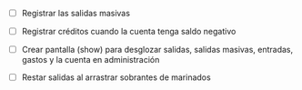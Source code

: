 - [ ] Registrar las salidas masivas
- [ ] Registrar créditos cuando la cuenta tenga saldo negativo
- [ ] Crear pantalla (show) para desglozar salidas, salidas masivas, entradas, gastos y la cuenta en administración
- [ ] Restar salidas al arrastrar sobrantes de marinados


